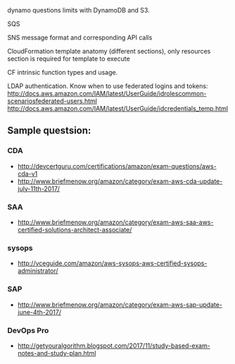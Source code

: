 dynamo questions
limits with DynamoDB and S3. 

SQS

SNS message format and corresponding API calls

CloudFormation template anatomy (different sections), only resources section is required for template to execute

CF intrinsic function types and usage.

LDAP authentication. Know when to use federated logins and tokens:
http://docs.aws.amazon.com/IAM/latest/UserGuide/idrolescommon-scenariosfederated-users.html 
http://docs.aws.amazon.com/IAM/latest/UserGuide/idcredentials_temp.html

## Sample questsion:
### CDA
* http://devcertguru.com/certifications/amazon/exam-questions/aws-cda-v1
* http://www.briefmenow.org/amazon/category/exam-aws-cda-update-july-11th-2017/
### SAA
* http://www.briefmenow.org/amazon/category/exam-aws-saa-aws-certified-solutions-architect-associate/
### sysops
* http://vceguide.com/amazon/aws-sysops-aws-certified-sysops-administrator/
### SAP
* http://www.briefmenow.org/amazon/category/exam-aws-sap-update-june-4th-2017/
### DevOps Pro
* http://getyouralgorithm.blogspot.com/2017/11/study-based-exam-notes-and-study-plan.html
